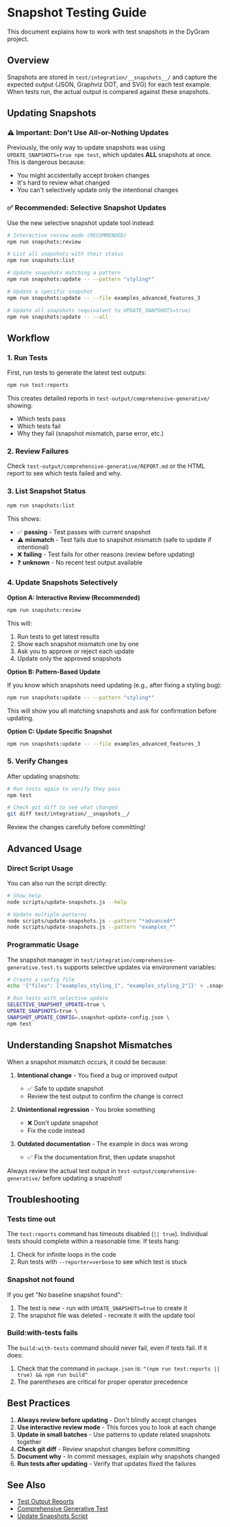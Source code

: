 # Snapshot Testing Guide

This document explains how to work with test snapshots in the DyGram project.

## Overview

Snapshots are stored in `test/integration/__snapshots__/` and capture the expected output (JSON, Graphviz DOT, and SVG) for each test example. When tests run, the actual output is compared against these snapshots.

## Updating Snapshots

### ⚠️ Important: Don't Use All-or-Nothing Updates

Previously, the only way to update snapshots was using `UPDATE_SNAPSHOTS=true npm test`, which updates **ALL** snapshots at once. This is dangerous because:

- You might accidentally accept broken changes
- It's hard to review what changed
- You can't selectively update only the intentional changes

### ✅ Recommended: Selective Snapshot Updates

Use the new selective snapshot update tool instead:

```bash
# Interactive review mode (RECOMMENDED)
npm run snapshots:review

# List all snapshots with their status
npm run snapshots:list

# Update snapshots matching a pattern
npm run snapshots:update -- --pattern "styling*"

# Update a specific snapshot
npm run snapshots:update -- --file examples_advanced_features_3

# Update all snapshots (equivalent to UPDATE_SNAPSHOTS=true)
npm run snapshots:update -- --all
```

## Workflow

### 1. Run Tests

First, run tests to generate the latest test outputs:

```bash
npm run test:reports
```

This creates detailed reports in `test-output/comprehensive-generative/` showing:
- Which tests pass
- Which tests fail
- Why they fail (snapshot mismatch, parse error, etc.)

### 2. Review Failures

Check `test-output/comprehensive-generative/REPORT.md` or the HTML report to see which tests failed and why.

### 3. List Snapshot Status

```bash
npm run snapshots:list
```

This shows:
- ✅ **passing** - Test passes with current snapshot
- ⚠️ **mismatch** - Test fails due to snapshot mismatch (safe to update if intentional)
- ❌ **failing** - Test fails for other reasons (review before updating)
- ❓ **unknown** - No recent test output available

### 4. Update Snapshots Selectively

**Option A: Interactive Review (Recommended)**

```bash
npm run snapshots:review
```

This will:
1. Run tests to get latest results
2. Show each snapshot mismatch one by one
3. Ask you to approve or reject each update
4. Update only the approved snapshots

**Option B: Pattern-Based Update**

If you know which snapshots need updating (e.g., after fixing a styling bug):

```bash
npm run snapshots:update -- --pattern "styling*"
```

This will show you all matching snapshots and ask for confirmation before updating.

**Option C: Update Specific Snapshot**

```bash
npm run snapshots:update -- --file examples_advanced_features_3
```

### 5. Verify Changes

After updating snapshots:

```bash
# Run tests again to verify they pass
npm test

# Check git diff to see what changed
git diff test/integration/__snapshots__/
```

Review the changes carefully before committing!

## Advanced Usage

### Direct Script Usage

You can also run the script directly:

```bash
# Show help
node scripts/update-snapshots.js --help

# Update multiple patterns
node scripts/update-snapshots.js --pattern "*advanced*"
node scripts/update-snapshots.js --pattern "examples_*"
```

### Programmatic Usage

The snapshot manager in `test/integration/comprehensive-generative.test.ts` supports selective updates via environment variables:

```bash
# Create a config file
echo '{"files": ["examples_styling_1", "examples_styling_2"]}' > .snapshot-update-config.json

# Run tests with selective update
SELECTIVE_SNAPSHOT_UPDATE=true \
UPDATE_SNAPSHOTS=true \
SNAPSHOT_UPDATE_CONFIG=.snapshot-update-config.json \
npm test
```

## Understanding Snapshot Mismatches

When a snapshot mismatch occurs, it could be because:

1. **Intentional change** - You fixed a bug or improved output
   - ✅ Safe to update snapshot
   - Review the test output to confirm the change is correct

2. **Unintentional regression** - You broke something
   - ❌ Don't update snapshot
   - Fix the code instead

3. **Outdated documentation** - The example in docs was wrong
   - ✅ Fix the documentation first, then update snapshot

Always review the actual test output in `test-output/comprehensive-generative/` before updating a snapshot!

## Troubleshooting

### Tests time out

The `test:reports` command has timeouts disabled (`|| true`). Individual tests should complete within a reasonable time. If tests hang:

1. Check for infinite loops in the code
2. Run tests with `--reporter=verbose` to see which test is stuck

### Snapshot not found

If you get "No baseline snapshot found":

1. The test is new - run with `UPDATE_SNAPSHOTS=true` to create it
2. The snapshot file was deleted - recreate it with the update tool

### Build:with-tests fails

The `build:with-tests` command should never fail, even if tests fail. If it does:

1. Check that the command in `package.json` is: `"(npm run test:reports || true) && npm run build"`
2. The parentheses are critical for proper operator precedence

## Best Practices

1. **Always review before updating** - Don't blindly accept changes
2. **Use interactive review mode** - This forces you to look at each change
3. **Update in small batches** - Use patterns to update related snapshots together
4. **Check git diff** - Review snapshot changes before committing
5. **Document why** - In commit messages, explain why snapshots changed
6. **Run tests after updating** - Verify that updates fixed the failures

## See Also

- [Test Output Reports](../../test-output/comprehensive-generative/REPORT.md)
- [Comprehensive Generative Test](../../test/integration/comprehensive-generative.test.ts)
- [Update Snapshots Script](../../scripts/update-snapshots.js)
